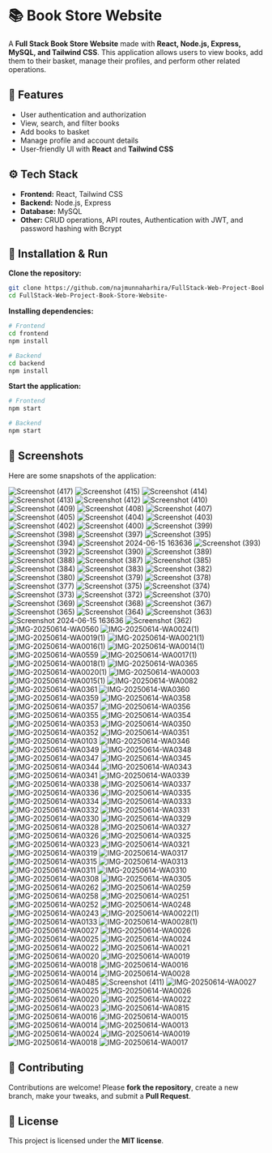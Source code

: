 
# 📚 Book Store Website

A **Full Stack Book Store Website** made with **React, Node.js, Express, MySQL, and Tailwind CSS**.
This application allows users to view books, add them to their basket, manage their profiles, and perform other related operations.


## 🌟 Features

* User authentication and authorization
* View, search, and filter books
* Add books to basket
* Manage profile and account details
* User-friendly UI with **React** and **Tailwind CSS**


## ⚙ Tech Stack

* **Frontend:** React, Tailwind CSS
* **Backend:** Node.js, Express
* **Database:** MySQL
* **Other:** CRUD operations, API routes, Authentication with JWT, and password hashing with Bcrypt


## 🏹 Installation & Run

**Clone the repository:**

```bash
git clone https://github.com/najmunnaharhira/FullStack-Web-Project-Book-Store-Website-.git
cd FullStack-Web-Project-Book-Store-Website-
```

**Installing dependencies:**

```bash
# Frontend
cd frontend
npm install

# Backend
cd backend
npm install
```

**Start the application:**

```bash
# Frontend
npm start

# Backend
npm start
```


## 📸 Screenshots

Here are some snapshots of the application:

![Screenshot (417)](https://github.com/user-attachments/assets/6bef57f8-4338-4549-8fbb-68583cbf815b)
![Screenshot (415)](https://github.com/user-attachments/assets/fd38c9e4-a3d9-47a6-9b7e-d9747352fa6d)
![Screenshot (414)](https://github.com/user-attachments/assets/ff05996d-9caf-477a-beff-15bc058a561b)
![Screenshot (413)](https://github.com/user-attachments/assets/77a1c40b-a342-422d-accd-3a1500cbfa1b)
![Screenshot (412)](https://github.com/user-attachments/assets/14cf3054-cc82-4a82-a4ae-9dbc057f70d3)
![Screenshot (410)](https://github.com/user-attachments/assets/2706df05-bd42-47db-8127-a0da5e90f4a2)
![Screenshot (409)](https://github.com/user-attachments/assets/63a97e37-1081-46d4-9f0b-d052b6898554)
![Screenshot (408)](https://github.com/user-attachments/assets/17bcf58f-fc02-464e-a12b-8be11e56fef3)
![Screenshot (407)](https://github.com/user-attachments/assets/75df1188-e95e-40bd-9327-2822e5e22474)
![Screenshot (405)](https://github.com/user-attachments/assets/f7cc366e-4637-4349-929c-cc74799e181f)
![Screenshot (404)](https://github.com/user-attachments/assets/2f8db525-cb62-469e-9287-10da778197e7)
![Screenshot (403)](https://github.com/user-attachments/assets/c9b74450-72cd-4776-8df6-f8022057eb52)
![Screenshot (402)](https://github.com/user-attachments/assets/98244262-63a8-4c86-9632-4f2124b4fa29)
![Screenshot (400)](https://github.com/user-attachments/assets/e130bb8d-f5f5-480a-8259-c029797e00ab)
![Screenshot (399)](https://github.com/user-attachments/assets/4e4b4515-df65-4c0e-a41c-ca925dd0be26)
![Screenshot (398)](https://github.com/user-attachments/assets/bf02b5be-44f9-416b-b9c0-e533f4fe8b7c)
![Screenshot (397)](https://github.com/user-attachments/assets/0d4d9b0c-f915-4562-ba75-97069d6d7ac8)
![Screenshot (395)](https://github.com/user-attachments/assets/be83b652-36e5-4953-b1b4-7de61f914d8b)
![Screenshot (394)](https://github.com/user-attachments/assets/26c7d9ea-d68c-4d75-8e7e-5bbfd39ba158)
![Screenshot 2024-06-15 163636](https://github.com/user-attachments/assets/c85580de-2ada-44ea-8f42-e11eaa9ef0d0)
![Screenshot (393)](https://github.com/user-attachments/assets/972734b6-3535-4491-8092-0683c879dbeb)
![Screenshot (392)](https://github.com/user-attachments/assets/2e327b3b-3cc8-4ac9-ab1d-53450f0479b3)
![Screenshot (390)](https://github.com/user-attachments/assets/ebe810ba-a8f0-41e9-bae2-4832d7ecba31)
![Screenshot (389)](https://github.com/user-attachments/assets/4f4ab059-a64b-4ab5-9b3e-a8d97a72d910)
![Screenshot (388)](https://github.com/user-attachments/assets/8c6af487-ce38-40a3-90af-cd6add7c2ca8)
![Screenshot (387)](https://github.com/user-attachments/assets/908b8cdb-d68c-4330-8747-56b9bed93e33)
![Screenshot (385)](https://github.com/user-attachments/assets/bd6da1b0-0b90-4402-86a6-1612ee63137f)
![Screenshot (384)](https://github.com/user-attachments/assets/92a63b5b-46da-4060-840a-861de78326d6)
![Screenshot (383)](https://github.com/user-attachments/assets/58619c22-a66d-4387-853b-0943aa1b353e)
![Screenshot (382)](https://github.com/user-attachments/assets/899a47c0-67a7-409a-8320-eb5ca5c114f4)
![Screenshot (380)](https://github.com/user-attachments/assets/dd365b47-ff60-454f-8ecd-c7a637ccbcb2)
![Screenshot (379)](https://github.com/user-attachments/assets/6e5c3f67-fc36-4609-b49d-33a10902ed80)
![Screenshot (378)](https://github.com/user-attachments/assets/08b50f96-bf09-42dd-90bc-90f0ef52f76b)
![Screenshot (377)](https://github.com/user-attachments/assets/eede64bb-4c84-4614-bb35-53daa0e76c20)
![Screenshot (375)](https://github.com/user-attachments/assets/a66eac55-4f1d-4a17-ad4a-c8874be6179d)
![Screenshot (374)](https://github.com/user-attachments/assets/2bc0e34e-3f1c-4601-af6a-a207fa8dada5)
![Screenshot (373)](https://github.com/user-attachments/assets/04b3d42e-f9fa-4e8b-b450-88a9bf943c5f)
![Screenshot (372)](https://github.com/user-attachments/assets/e1baaece-768c-40ea-b2c4-5aa710a68652)
![Screenshot (370)](https://github.com/user-attachments/assets/3d46b560-abeb-4c03-b8ea-3fd2078b86d1)
![Screenshot (369)](https://github.com/user-attachments/assets/881ff73a-3670-460f-93db-1674bd161bde)
![Screenshot (368)](https://github.com/user-attachments/assets/1e4793ac-e513-4c9f-877c-07b24b477bd4)
![Screenshot (367)](https://github.com/user-attachments/assets/fc884707-d143-4861-9406-ea11e355fe4b)
![Screenshot (365)](https://github.com/user-attachments/assets/78934a46-1d43-4a44-b02e-0dfa15dc5466)
![Screenshot (364)](https://github.com/user-attachments/assets/5c263e6c-e5d1-4616-bfcd-6edd6645fd5f)
![Screenshot (363)](https://github.com/user-attachments/assets/24d91be0-87b6-431a-8c8f-a407a5a233c1)
![Screenshot 2024-06-15 163636](https://github.com/user-attachments/assets/c0adbefb-70f3-419f-ba42-07d85ed450ed)
![Screenshot (362)](https://github.com/user-attachments/assets/c23cd9ee-97af-48c6-bb02-bfac4595ee17)
![IMG-20250614-WA0560](https://github.com/user-attachments/assets/55895fc5-eca2-425a-b4a1-92669c8defc5)
![IMG-20250614-WA0024(1)](https://github.com/user-attachments/assets/c19c73eb-ab32-4b40-98f3-72b612fb52c2)
![IMG-20250614-WA0019(1)](https://github.com/user-attachments/assets/9f0cb1c0-7f52-4eb7-a9a0-52e3c4431b03)
![IMG-20250614-WA0021(1)](https://github.com/user-attachments/assets/6bec5254-815c-44ca-a9d1-4aaeab871161)
![IMG-20250614-WA0016(1)](https://github.com/user-attachments/assets/a8b7039f-c0e5-4269-a602-2bd93fe00265)
![IMG-20250614-WA0014(1)](https://github.com/user-attachments/assets/75d33e77-e261-460a-8fcd-a300437a4f77)
![IMG-20250614-WA0559](https://github.com/user-attachments/assets/353a5ec9-bbaf-4690-8949-08021ccbe9c4)
![IMG-20250614-WA0017(1)](https://github.com/user-attachments/assets/27f39246-27ef-470c-9bef-0a169811115a)
![IMG-20250614-WA0018(1)](https://github.com/user-attachments/assets/768c521b-4662-48df-b1ab-57193cde96a7)
![IMG-20250614-WA0365](https://github.com/user-attachments/assets/5bf38780-3e7a-448d-a490-5e5f1ad1a3b3)
![IMG-20250614-WA0020(1)](https://github.com/user-attachments/assets/70ac5a90-b8c4-43c4-914b-cfdad0ae0951)
![IMG-20250614-WA0003](https://github.com/user-attachments/assets/da05f022-3bd8-4566-bfd1-bc368828443f)
![IMG-20250614-WA0015(1)](https://github.com/user-attachments/assets/d0300002-2d67-48e5-b208-132e191b29ad)
![IMG-20250614-WA0082](https://github.com/user-attachments/assets/09b14cc5-0c8e-406c-ab2e-5fa40365f609)
![IMG-20250614-WA0361](https://github.com/user-attachments/assets/dd9cd54d-d4b0-4b17-a16f-4c88d02a1520)
![IMG-20250614-WA0360](https://github.com/user-attachments/assets/4237d0d8-ff0b-4d70-bf86-5bc4360e6f98)
![IMG-20250614-WA0359](https://github.com/user-attachments/assets/7ea69983-4e44-44bf-89b2-6762a6d46b18)
![IMG-20250614-WA0358](https://github.com/user-attachments/assets/981662f6-0ccf-49ad-8730-a5723f4b26d2)
![IMG-20250614-WA0357](https://github.com/user-attachments/assets/7797a2c6-a076-415f-b109-4169a4b93aa7)
![IMG-20250614-WA0356](https://github.com/user-attachments/assets/e0c138f0-a08e-4a20-a636-fad033193e4a)
![IMG-20250614-WA0355](https://github.com/user-attachments/assets/389e8cf0-31d7-4160-aae2-e7c68d646464)
![IMG-20250614-WA0354](https://github.com/user-attachments/assets/61f1b971-5461-42ab-81db-7e2ceff26d01)
![IMG-20250614-WA0353](https://github.com/user-attachments/assets/b1948e98-9c6f-486d-bf4f-add31f689cdc)
![IMG-20250614-WA0350](https://github.com/user-attachments/assets/f75f3dc0-d03e-49b8-a599-6e867044e967)
![IMG-20250614-WA0352](https://github.com/user-attachments/assets/99470e67-3da3-4683-b599-6dd6d2faf330)
![IMG-20250614-WA0351](https://github.com/user-attachments/assets/28ec9924-0b7f-4ab0-8044-04431eccfda6)
![IMG-20250614-WA0103](https://github.com/user-attachments/assets/010e96e6-5fe0-431d-9881-f27fa45d6c18)
![IMG-20250614-WA0346](https://github.com/user-attachments/assets/8d4245f6-2332-482a-9816-19cab06f1179)
![IMG-20250614-WA0349](https://github.com/user-attachments/assets/13438b0e-4c29-459f-abaa-78f82e5c8593)
![IMG-20250614-WA0348](https://github.com/user-attachments/assets/4ade12ec-6bbb-4e9f-b453-efaaae3205e9)
![IMG-20250614-WA0347](https://github.com/user-attachments/assets/75bc9e10-0561-4a86-bbff-7424cb67e97d)
![IMG-20250614-WA0345](https://github.com/user-attachments/assets/f77cacec-619d-48e7-aaab-f66c8c6b38a2)
![IMG-20250614-WA0344](https://github.com/user-attachments/assets/b9b7c7d6-c1c7-4b56-a8b1-64454633c85a)
![IMG-20250614-WA0343](https://github.com/user-attachments/assets/1af37f68-0d04-4168-8313-2b0db57da8ea)
![IMG-20250614-WA0341](https://github.com/user-attachments/assets/39c83fb8-5f61-4765-a356-506c6f699242)
![IMG-20250614-WA0339](https://github.com/user-attachments/assets/b0fd4eea-7d20-468d-a2fa-244446a515ad)
![IMG-20250614-WA0338](https://github.com/user-attachments/assets/c1e2bc51-24df-4c6e-b24e-5f335e09921d)
![IMG-20250614-WA0337](https://github.com/user-attachments/assets/adddd270-d906-4e72-8e1e-41fa964b288a)
![IMG-20250614-WA0336](https://github.com/user-attachments/assets/24ba674e-28b4-4363-8891-b4579002957b)
![IMG-20250614-WA0335](https://github.com/user-attachments/assets/306235fe-2e1d-4e8e-8ff0-8799d72b69fa)
![IMG-20250614-WA0334](https://github.com/user-attachments/assets/fa95bd6f-ffcd-43f2-a0a7-fd729081f242)
![IMG-20250614-WA0333](https://github.com/user-attachments/assets/01640377-dfae-4eac-ad31-05aec40c7d54)
![IMG-20250614-WA0332](https://github.com/user-attachments/assets/717f926f-c108-4d12-ab99-9374b60fb20f)
![IMG-20250614-WA0331](https://github.com/user-attachments/assets/fe6c7e06-6e63-4fb0-8075-765505d48652)
![IMG-20250614-WA0330](https://github.com/user-attachments/assets/1bc8d982-110d-46f5-8089-011b45b2444e)
![IMG-20250614-WA0329](https://github.com/user-attachments/assets/75c839b6-aab6-4a27-b86e-555c0e335d6e)
![IMG-20250614-WA0328](https://github.com/user-attachments/assets/d0acf15a-9445-4764-a6fe-f40796e91812)
![IMG-20250614-WA0327](https://github.com/user-attachments/assets/4d75d39f-bb26-4541-9320-0cb960074f6b)
![IMG-20250614-WA0326](https://github.com/user-attachments/assets/d095c27c-3787-4417-8961-7bfea038abe6)
![IMG-20250614-WA0325](https://github.com/user-attachments/assets/50eecc99-c1df-4774-8b56-519d66ee4283)
![IMG-20250614-WA0323](https://github.com/user-attachments/assets/294135a7-ea55-4ae1-ae0e-06325422f6e8)
![IMG-20250614-WA0321](https://github.com/user-attachments/assets/00b8fa39-b06f-4435-a1bb-cad32bbb8e35)
![IMG-20250614-WA0319](https://github.com/user-attachments/assets/1903c883-a236-45b2-9794-923cfdd1ba56)
![IMG-20250614-WA0317](https://github.com/user-attachments/assets/b611d677-a2e6-4c3f-a686-44925c9a524b)
![IMG-20250614-WA0315](https://github.com/user-attachments/assets/c35ba57d-6dab-4b36-9882-85b6290d9a1e)
![IMG-20250614-WA0313](https://github.com/user-attachments/assets/b5346f4c-c705-41f2-9e40-3c2b0acddfec)
![IMG-20250614-WA0311](https://github.com/user-attachments/assets/bdd69986-32ac-45d3-81d7-7e884c27f7a8)
![IMG-20250614-WA0310](https://github.com/user-attachments/assets/450c4f02-39e9-48e8-bbdd-1d9e942809df)
![IMG-20250614-WA0308](https://github.com/user-attachments/assets/c78fcda6-5a74-4135-a8f9-9f2ae77b02d4)
![IMG-20250614-WA0305](https://github.com/user-attachments/assets/fd56513e-1822-49bc-8658-439e07455798)
![IMG-20250614-WA0262](https://github.com/user-attachments/assets/80527857-c69f-4009-8531-efa53e020259)
![IMG-20250614-WA0259](https://github.com/user-attachments/assets/ad932470-325e-4668-a976-c8da73ec7352)
![IMG-20250614-WA0258](https://github.com/user-attachments/assets/92f9628f-7beb-483e-a38e-a2bdad553dac)
![IMG-20250614-WA0251](https://github.com/user-attachments/assets/f01754e5-9b32-4f46-8fe9-95e167c3fb00)
![IMG-20250614-WA0252](https://github.com/user-attachments/assets/137dc7e2-28ba-4a31-a639-df194c2cc44e)
![IMG-20250614-WA0248](https://github.com/user-attachments/assets/85739ed3-91af-466d-83c4-c50a11923a55)
![IMG-20250614-WA0243](https://github.com/user-attachments/assets/ca4a31af-92e9-433f-aa8b-30fa57fdce13)
![IMG-20250614-WA0022(1)](https://github.com/user-attachments/assets/68480324-16b9-4445-ace5-ab67b44b56d3)
![IMG-20250614-WA0133](https://github.com/user-attachments/assets/c459892c-ea30-49b6-8e31-d3ff8e4efd8c)
![IMG-20250614-WA0028(1)](https://github.com/user-attachments/assets/c053918e-e88a-4cb8-b819-562432be9eed)
![IMG-20250614-WA0027](https://github.com/user-attachments/assets/e3aa0626-4762-4492-9777-1a87575deec3)
![IMG-20250614-WA0026](https://github.com/user-attachments/assets/aa429e55-0cd0-4095-8160-b3f082e63fff)
![IMG-20250614-WA0025](https://github.com/user-attachments/assets/96f8f5b3-c30c-4354-85ff-7fe704f1fc18)
![IMG-20250614-WA0024](https://github.com/user-attachments/assets/a26a408e-3a1a-4a93-bda1-1027fa5a4a02)
![IMG-20250614-WA0022](https://github.com/user-attachments/assets/562665d9-f847-4219-b570-6f74867d7c34)
![IMG-20250614-WA0021](https://github.com/user-attachments/assets/233009fe-5cb5-4de8-a81a-3656fbbce89d)
![IMG-20250614-WA0020](https://github.com/user-attachments/assets/26b3149c-acc8-4fbd-b50d-e947149b5041)
![IMG-20250614-WA0019](https://github.com/user-attachments/assets/27100e32-4e4e-449c-a234-60b034ced430)
![IMG-20250614-WA0018](https://github.com/user-attachments/assets/f298ecfc-f5e4-4958-9022-c66f4789f4fa)
![IMG-20250614-WA0016](https://github.com/user-attachments/assets/61322926-b326-4b1b-b95a-d621b3fe1bb8)
![IMG-20250614-WA0014](https://github.com/user-attachments/assets/8472e565-3fd0-4ac3-a117-078c07cf236c)
![IMG-20250614-WA0028](https://github.com/user-attachments/assets/a8552272-4aed-43e3-bce3-a83806e8cace)
![IMG-20250614-WA0485](https://github.com/user-attachments/assets/7cdaf88c-5187-4cc3-837e-dde8c6864d47)
![Screenshot (411)](https://github.com/user-attachments/assets/4b1b69d3-266b-4b0d-84e1-a55b80eea54e)
![IMG-20250614-WA0027](https://github.com/user-attachments/assets/fe60bfe8-c294-48ea-8869-62f2aa0feeb9)
![IMG-20250614-WA0025](https://github.com/user-attachments/assets/1ef9f6b1-02fe-4272-bb02-0157f560430d)
![IMG-20250614-WA0026](https://github.com/user-attachments/assets/9954fb0f-7491-454d-bd1f-043801f74de1)
![IMG-20250614-WA0020](https://github.com/user-attachments/assets/73f425ba-1b31-41ac-b81d-1df3cc402815)
![IMG-20250614-WA0022](https://github.com/user-attachments/assets/183e5f87-0772-4119-bfcb-44fa3990b1ae)
![IMG-20250614-WA0023](https://github.com/user-attachments/assets/93f9213d-9313-467e-86d0-7b35f7f3138c)
![IMG-20250614-WA0815](https://github.com/user-attachments/assets/26acd166-ac08-4b97-b4a1-317acf51394f)
![IMG-20250614-WA0016](https://github.com/user-attachments/assets/5c5bd91f-29dc-4337-bbf3-809f7660ef01)
![IMG-20250614-WA0015](https://github.com/user-attachments/assets/0c1e1f42-b178-42b3-a437-01836d36c4fa)
![IMG-20250614-WA0014](https://github.com/user-attachments/assets/d4945089-d3e8-428c-b939-993dadf8d4f6)
![IMG-20250614-WA0013](https://github.com/user-attachments/assets/ca9f2ae3-00c6-46f0-8509-8099665f7a89)
![IMG-20250614-WA0024](https://github.com/user-attachments/assets/de1192f1-13db-4471-802c-ee1169c9d0be)
![IMG-20250614-WA0019](https://github.com/user-attachments/assets/6925c606-6518-48a8-8cfe-15bd55d64ae5)
![IMG-20250614-WA0018](https://github.com/user-attachments/assets/ae5befd5-4a79-4695-b370-7221ebfdc4ca)
![IMG-20250614-WA0017](https://github.com/user-attachments/assets/43cfe3b4-82d5-4136-b5a2-7b19ed058262)


## 📝 Contributing

Contributions are welcome! Please **fork the repository**, create a new branch, make your tweaks, and submit a **Pull Request**.


## 🔑 License

This project is licensed under the **MIT license**.



